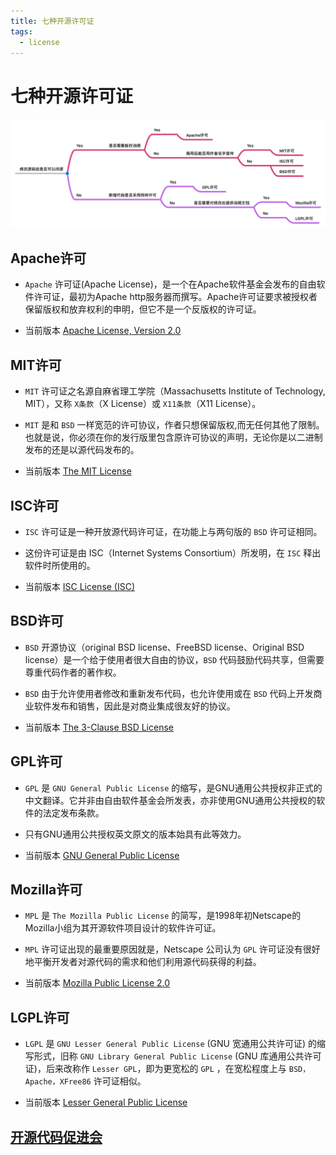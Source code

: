 ```yaml
---
title: 七种开源许可证
tags:
  - license
---
```


# 七种开源许可证

![npm_license_img.png](img/npm_license_img.png)

## Apache许可

- `Apache` 许可证(Apache License)，是一个在Apache软件基金会发布的自由软件许可证，最初为Apache
  http服务器而撰写。Apache许可证要求被授权者保留版权和放弃权利的申明，但它不是一个反版权的许可证。

- 当前版本 [Apache License, Version 2.0](https://www.apache.org/licenses/LICENSE-2.0.html)

## MIT许可

- `MIT` 许可证之名源自麻省理工学院（Massachusetts Institute of Technology, MIT），又称 `X条款`（X License）或 `X11条款`（X11
  License）。

- `MIT` 是和 `BSD` 一样宽范的许可协议，作者只想保留版权,而无任何其他了限制。也就是说，你必须在你的发行版里包含原许可协议的声明，无论你是以二进制发布的还是以源代码发布的。

- 当前版本 [The MIT License](https://opensource.org/licenses/mit-license)

## ISC许可

- `ISC` 许可证是一种开放源代码许可证，在功能上与两句版的 `BSD` 许可证相同。

- 这份许可证是由 ISC（Internet Systems Consortium）所发明，在 `ISC` 释出软件时所使用的。

- 当前版本 [ISC License (ISC)](https://opensource.org/licenses/ISC)

## BSD许可

- `BSD` 开源协议（original BSD license、FreeBSD license、Original BSD license）是一个给于使用者很大自由的协议，`BSD`
  代码鼓励代码共享，但需要尊重代码作者的著作权。

- `BSD` 由于允许使用者修改和重新发布代码，也允许使用或在 `BSD` 代码上开发商业软件发布和销售，因此是对商业集成很友好的协议。

- 当前版本 [The 3-Clause BSD License](https://opensource.org/licenses/BSD-3-Clause)

## GPL许可

- `GPL` 是 `GNU General Public License` 的缩写，是GNU通用公共授权非正式的中文翻译。它并非由自由软件基金会所发表，亦非使用GNU通用公共授权的软件的法定发布条款。

- 只有GNU通用公共授权英文原文的版本始具有此等效力。

- 当前版本 [GNU General Public License](https://opensource.org/licenses/gpl-license)

## Mozilla许可

- `MPL` 是 `The Mozilla Public License` 的简写，是1998年初Netscape的 Mozilla小组为其开源软件项目设计的软件许可证。

- `MPL` 许可证出现的最重要原因就是，Netscape 公司认为 `GPL` 许可证没有很好地平衡开发者对源代码的需求和他们利用源代码获得的利益。

- 当前版本 [Mozilla Public License 2.0](https://opensource.org/licenses/MPL-2.0)

## LGPL许可

- `LGPL` 是 `GNU Lesser General Public License` (GNU 宽通用公共许可证)
  的缩写形式，旧称 `GNU Library General Public License` (GNU 库通用公共许可证)，后来改称作 `Lesser GPL`，即为更宽松的 `GPL`
  ，在宽松程度上与 `BSD，Apache，XFree86` 许可证相似。

- 当前版本 [Lesser General Public License](https://opensource.org/licenses/lgpl-license)

## [开源代码促进会](https://opensource.org/) 
